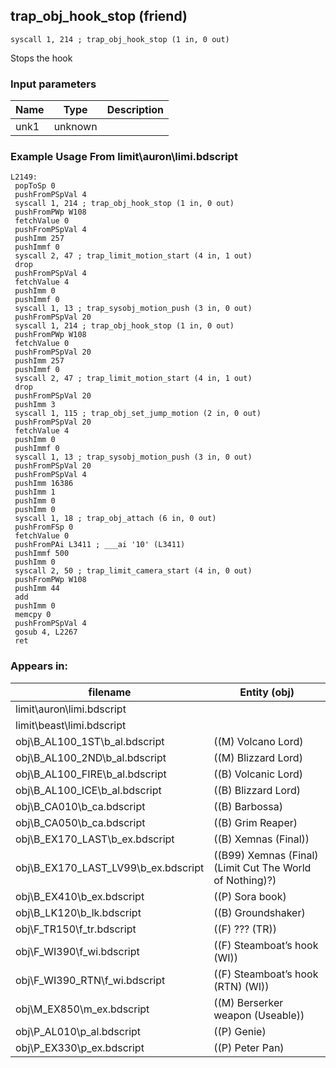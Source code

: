 ## trap_obj_hook_stop (friend)

`syscall 1, 214 ; trap_obj_hook_stop (1 in, 0 out)`

Stops the hook

### Input parameters
| Name | Type | Description
|------|------|------------
| unk1   | unknown   | 


### Example Usage From limit\auron\limi.bdscript
```plaintext
L2149:
 popToSp 0
 pushFromPSpVal 4
 syscall 1, 214 ; trap_obj_hook_stop (1 in, 0 out)
 pushFromPWp W108
 fetchValue 0
 pushFromPSpVal 4
 pushImm 257
 pushImmf 0
 syscall 2, 47 ; trap_limit_motion_start (4 in, 1 out)
 drop 
 pushFromPSpVal 4
 fetchValue 4
 pushImm 0
 pushImmf 0
 syscall 1, 13 ; trap_sysobj_motion_push (3 in, 0 out)
 pushFromPSpVal 20
 syscall 1, 214 ; trap_obj_hook_stop (1 in, 0 out)
 pushFromPWp W108
 fetchValue 0
 pushFromPSpVal 20
 pushImm 257
 pushImmf 0
 syscall 2, 47 ; trap_limit_motion_start (4 in, 1 out)
 drop 
 pushFromPSpVal 20
 pushImm 3
 syscall 1, 115 ; trap_obj_set_jump_motion (2 in, 0 out)
 pushFromPSpVal 20
 fetchValue 4
 pushImm 0
 pushImmf 0
 syscall 1, 13 ; trap_sysobj_motion_push (3 in, 0 out)
 pushFromPSpVal 20
 pushFromPSpVal 4
 pushImm 16386
 pushImm 1
 pushImm 0
 pushImm 0
 syscall 1, 18 ; trap_obj_attach (6 in, 0 out)
 pushFromFSp 0
 fetchValue 0
 pushFromPAi L3411 ; ___ai '10' (L3411)
 pushImmf 500
 pushImm 0
 syscall 2, 50 ; trap_limit_camera_start (4 in, 0 out)
 pushFromPWp W108
 pushImm 44
 add 
 pushImm 0
 memcpy 0
 pushFromPSpVal 4
 gosub 4, L2267
 ret
```


### Appears in:
| filename | Entity (obj)
|----------|-------------
| limit\auron\limi.bdscript       |           
| limit\beast\limi.bdscript       |           
| obj\B_AL100_1ST\b_al.bdscript       | ((M) Volcano Lord)          
| obj\B_AL100_2ND\b_al.bdscript       | ((M) Blizzard Lord)          
| obj\B_AL100_FIRE\b_al.bdscript       | ((B) Volcanic Lord)          
| obj\B_AL100_ICE\b_al.bdscript       | ((B) Blizzard Lord)          
| obj\B_CA010\b_ca.bdscript       | ((B) Barbossa)          
| obj\B_CA050\b_ca.bdscript       | ((B) Grim Reaper)          
| obj\B_EX170_LAST\b_ex.bdscript       | ((B) Xemnas (Final))          
| obj\B_EX170_LAST_LV99\b_ex.bdscript       | ((B99) Xemnas (Final) (Limit Cut The World of Nothing)?)          
| obj\B_EX410\b_ex.bdscript       | ((P) Sora book)          
| obj\B_LK120\b_lk.bdscript       | ((B) Groundshaker)          
| obj\F_TR150\f_tr.bdscript       | ((F) ??? (TR))          
| obj\F_WI390\f_wi.bdscript       | ((F) Steamboat’s hook (WI))          
| obj\F_WI390_RTN\f_wi.bdscript       | ((F) Steamboat’s hook (RTN) (WI))          
| obj\M_EX850\m_ex.bdscript       | ((M) Berserker weapon (Useable))          
| obj\P_AL010\p_al.bdscript       | ((P) Genie)          
| obj\P_EX330\p_ex.bdscript       | ((P) Peter Pan)          



